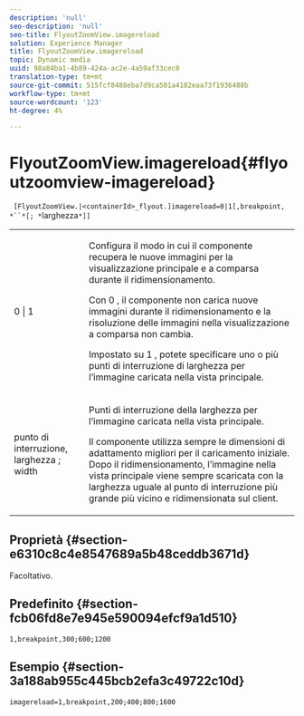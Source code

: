 ```yaml
---
description: 'null'
seo-description: 'null'
seo-title: FlyoutZoomView.imagereload
solution: Experience Manager
title: FlyoutZoomView.imagereload
topic: Dynamic media
uuid: 98a84ba1-4b89-424a-ac2e-4a59af33cec0
translation-type: tm+mt
source-git-commit: 515fcf8488eba7d9ca501a4182eaa73f1936488b
workflow-type: tm+mt
source-wordcount: '123'
ht-degree: 4%

---
```



# FlyoutZoomView.imagereload{#flyoutzoomview-imagereload}

` [FlyoutZoomView.|<containerId>_flyout.]imagereload=0|1[,breakpoint, *``*[; *`larghezza`*]]`

<table id="table_7DA232CB62134078B788B9AB1452F363"> 
 <tbody> 
  <tr> 
   <td colname="col1"> <p> <span class="codeph"> 0 | 1 </span> </p> </td> 
   <td colname="col2"> <p> Configura il modo in cui il componente recupera le nuove immagini per la visualizzazione principale e a comparsa durante il ridimensionamento. </p> <p>Con <span class="codeph"> 0 </span>, il componente non carica nuove immagini durante il ridimensionamento e la risoluzione delle immagini nella visualizzazione a comparsa non cambia. </p> <p>Impostato su <span class="codeph"> 1 </span> , potete specificare uno o più punti di interruzione di larghezza per l’immagine caricata nella vista principale. </p> </td> 
  </tr> 
  <tr> 
   <td colname="col1"> <p> <span class="codeph"> punto di interruzione, <span class="varname"> larghezza </span>; <span class="varname"> width </span> </span> </p> </td> 
   <td colname="col2"> <p>Punti di interruzione della larghezza per l’immagine caricata nella vista principale. </p> <p>Il componente utilizza sempre le dimensioni di adattamento migliori per il caricamento iniziale. Dopo il ridimensionamento, l’immagine nella vista principale viene sempre scaricata con la larghezza uguale al punto di interruzione più grande più vicino e ridimensionata sul client. </p> </td> 
  </tr> 
 </tbody> 
</table>

## Proprietà {#section-e6310c8c4e8547689a5b48ceddb3671d}

Facoltativo.

## Predefinito {#section-fcb06fd8e7e945e590094efcf9a1d510}

`1,breakpoint,300;600;1200`

## Esempio {#section-3a188ab955c445bcb2efa3c49722c10d}

`imagereload=1,breakpoint,200;400;800;1600`
